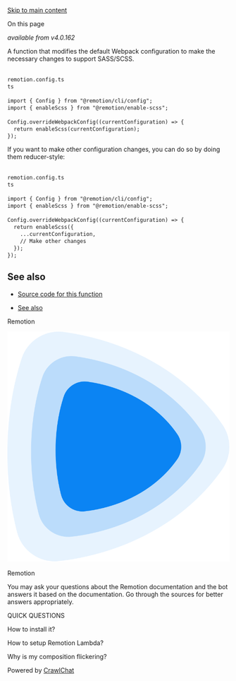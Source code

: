 [Skip to main content](https://www.remotion.dev/docs/enable-scss/enable-scss#__docusaurus_skipToContent_fallback)

On this page

_available from v4.0.162_

A function that modifies the default Webpack configuration to make the necessary changes to support SASS/SCSS.

```

remotion.config.ts
ts

import { Config } from "@remotion/cli/config";
import { enableScss } from "@remotion/enable-scss";

Config.overrideWebpackConfig((currentConfiguration) => {
  return enableScss(currentConfiguration);
});
```

If you want to make other configuration changes, you can do so by doing them reducer-style:

```

remotion.config.ts
ts

import { Config } from "@remotion/cli/config";
import { enableScss } from "@remotion/enable-scss";

Config.overrideWebpackConfig((currentConfiguration) => {
  return enableScss({
    ...currentConfiguration,
    // Make other changes
  });
});
```

## See also [​](https://www.remotion.dev/docs/enable-scss/enable-scss\#see-also "Direct link to See also")

- [Source code for this function](https://github.com/remotion-dev/remotion/blob/main/packages/enable-scss/src/enable-scss.ts)

- [See also](https://www.remotion.dev/docs/enable-scss/enable-scss#see-also)

Remotion

![Logo](https://raw.githubusercontent.com/remotion-dev/brand/refs/heads/main/logo.svg)

Remotion

You may ask your questions about the Remotion documentation and the bot answers it based on the documentation. Go through the sources for better answers appropriately.

QUICK QUESTIONS

How to install it?

How to setup Remotion Lambda?

Why is my composition flickering?

Powered by [CrawlChat](https://crawlchat.app/?ref=powered-by-remotion)